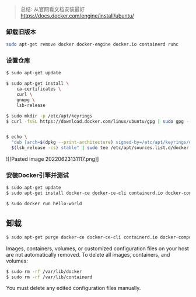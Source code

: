 > 总结: 从官网看文档安装最好 https://docs.docker.com/engine/install/ubuntu/

### 卸载旧版本

```bash
sudo apt-get remove docker docker-engine docker.io containerd runc
```

### 设置仓库

```bash
$ sudo apt-get update

$ sudo apt-get install \
    ca-certificates \
    curl \
    gnupg \
    lsb-release

$ sudo mkdir -p /etc/apt/keyrings
$ curl -fsSL https://download.docker.com/linux/ubuntu/gpg | sudo gpg --dearmor -o /etc/apt/keyrings/docker.gpg


$ echo \
  "deb [arch=$(dpkg --print-architecture) signed-by=/etc/apt/keyrings/docker.gpg] https://download.docker.com/linux/ubuntu \
  $(lsb_release -cs) stable" | sudo tee /etc/apt/sources.list.d/docker.list > /dev/null

```


![[Pasted image 20220623131117.png]]

### 安装Docker引擎并测试

```bash
$ sudo apt-get update
$ sudo apt-get install docker-ce docker-ce-cli containerd.io docker-compose-plugin

$ sudo docker run hello-world
```


## 卸载

```bash
$ sudo apt-get purge docker-ce docker-ce-cli containerd.io docker-compose-plugin
```
    
Images, containers, volumes, or customized configuration files on your host are not automatically removed. To delete all images, containers, and volumes:

```bash
$ sudo rm -rf /var/lib/docker
$ sudo rm -rf /var/lib/containerd
```

You must delete any edited configuration files manually.